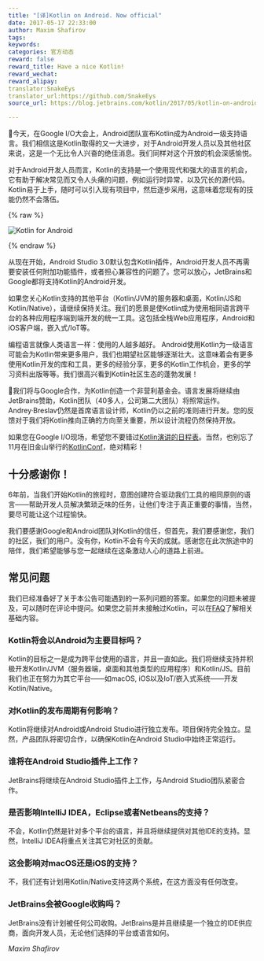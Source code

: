 ```yaml
---
title: "[译]Kotlin on Android. Now official"
date: 2017-05-17 22:33:00
author: Maxim Shafirov
tags:
keywords:
categories: 官方动态
reward: false
reward_title: Have a nice Kotlin!
reward_wechat:  
reward_alipay:  
translator:SnakeEys  
translator_url:https://github.com/SnakeEys  
source_url: https://blog.jetbrains.com/kotlin/2017/05/kotlin-on-android-now-official/  

---
```


今天，在Google I/O大会上，Android团队宣布Kotlin成为Android一级支持语言。我们相信这是Kotlin取得的又一大进步，对于Android开发人员以及其他社区来说，这是一个无比令人兴奋的绝佳消息。我们同样对这个开放的机会深感愉悦。

对于Android开发人员而言，Kotlin的支持是一个使用现代和强大的语言的机会，它有助于解决常见而又令人头痛的问题，例如运行时异常，以及冗长的源代码。Kotlin易于上手，随时可以引入现有项目中，然后逐步采用，这意味着您现有的技能仍然不会落伍。

{% raw %}
<p><img alt="Kotlin for Android" class="aligncenter size-full wp-image-5015" src="https://d3nmt5vlzunoa1.cloudfront.net/kotlin/files/2017/05/android_kotlin.png"/><br/>
<span id="more-5010"></span></p>
{% endraw %}

从现在开始，Android Studio 3.0默认包含Kotlin插件，Android开发人员不再需要安装任何附加功能插件，或者担心兼容性的问题了。您可以放心，JetBrains和Google都将支持Kotlin的Android开发。  

如果您关心Kotlin支持的其他平台（Kotlin/JVM的服务器和桌面，Kotlin/JS和Kotlin/Native），请继续保持关注。我们的愿景是使Kotlin成为使用相同语言跨平台的各种应用程序端到端开发的统一工具。这包括全栈Web应用程序，Android和iOS客户端，嵌入式/IoT等。  

编程语言就像人类语言一样：使用的人越多越好。 Android使用Kotlin为一级语言可能会为Kotlin带来更多用户，我们也期望社区能够逐渐壮大。这意味着会有更多使用Kotlin开发的库和工具，更多的经验分享，更多的Kotlin工作机会，更多的学习资料出版等等。我们很高兴看到Kotlin社区生态的蓬勃发展！  

我们将与Google合作，为Kotlin创造一个非营利基金会。语言发展将继续由JetBrains赞助，Kotlin团队（40多人，公司第二大团队）将照常运作。Andrey·Breslav仍然是首席语言设计师，Kotlin仍以之前的准则进行开发。您的反馈对于我们将Kotlin推向正确的方向至关重要，所以设计流程仍然保持开放。  

如果您在Google I/O现场，希望您不要错过[Kotlin演讲的日程表](https://events.google.com/io/schedule/?section=may-17&gclid=CLuaj9GZ7NMCFY0V0wodvVgI7Q)。当然，也别忘了11月在旧金山举行的[KotlinConf](https://kotlinconf.com)，绝对精彩！
## 十分感谢你！

6年前，当我们开始Kotlin的旅程时，意图创建符合驱动我们工具的相同原则的语言——帮助开发人员解决繁琐乏味的任务，让他们专注于真正重要的事情，当然，要尽可能让这个过程愉快。  

我们要感谢Google和Android团队对Kotlin的信任，但首先，我们要感谢您，我们的社区，我们的用户。没有你，Kotlin不会有今天的成就。感谢您在此次旅途中的陪伴，我们希望能够与您一起继续在这条激动人心的道路上前进。
## 常见问题

我们已经准备好了关于本公告可能遇到的一系列问题的答案。如果您的问题未被提及，可以随时在评论中提问。如果您之前并未接触过Kotlin，可以在[FAQ](https://kotlinlang.org/docs/reference/faq.html)了解相关基础内容。
### Kotlin将会以Android为主要目标吗？
Kotlin的目标之一是成为跨平台使用的语言，并且一直如此。我们将继续支持并积极开发Kotlin/JVM（服务器端，桌面和其他类型的应用程序）和Kotlin/JS。目前我们也正在努力为其它平台——如macOS, iOS以及IoT/嵌入式系统——开发Kotlin/Native。
### 对Kotlin的发布周期有何影响？

Kotlin将继续对Android或Android Studio进行独立发布。项目保持完全独立。显然，产品团队将密切合作，以确保Kotlin在Android Studio中始终正常运行。
### 谁将在Android Studio插件上工作？

JetBrains将继续在Android Studio插件上工作，与Android Studio团队紧密合作。
### 是否影响IntelliJ IDEA，Eclipse或者Netbeans的支持？

不会，Kotlin仍然是针对多个平台的语言，并且将继续提供对其他IDE的支持。显然，IntelliJ IDEA将重点关注其它对社区的贡献。
### 这会影响对macOS还是iOS的支持？
不，我们还有计划用Kotlin/Native支持这两个系统，在这方面没有任何改变。
### JetBrains会被Google收购吗？

JetBrains没有计划被任何公司收购。JetBrains是并且继续是一个独立的IDE供应商，面向开发人员，无论他们选择的平台或语言如何。

<em>Maxim Shafirov</em>
